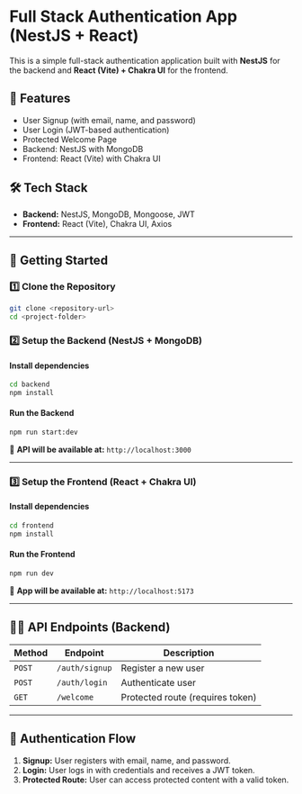 # Full Stack Authentication App (NestJS + React)

This is a simple full-stack authentication application built with **NestJS** for the backend and **React (Vite) + Chakra UI** for the frontend.

## 📌 Features
- User Signup (with email, name, and password)
- User Login (JWT-based authentication)
- Protected Welcome Page
- Backend: NestJS with MongoDB
- Frontend: React (Vite) with Chakra UI

## 🛠 Tech Stack
- **Backend:** NestJS, MongoDB, Mongoose, JWT
- **Frontend:** React (Vite), Chakra UI, Axios
---

## 🚀 Getting Started
### 1️⃣ Clone the Repository
```sh
git clone <repository-url>
cd <project-folder>
```

### 2️⃣ Setup the Backend (NestJS + MongoDB)
#### **Install dependencies**
```sh
cd backend
npm install
```


#### **Run the Backend**
```sh
npm run start:dev
```

📌 **API will be available at:** `http://localhost:3000`

---

### 3️⃣ Setup the Frontend (React + Chakra UI)
#### **Install dependencies**
```sh
cd frontend
npm install
```

#### **Run the Frontend**
```sh
npm run dev
```

📌 **App will be available at:** `http://localhost:5173`

---

## 🧑‍💻 API Endpoints (Backend)
| Method | Endpoint       | Description       |
|--------|--------------|------------------|
| `POST` | `/auth/signup` | Register a new user |
| `POST` | `/auth/login`  | Authenticate user |
| `GET`  | `/welcome`     | Protected route (requires token) |

---

## 🔐 Authentication Flow
1. **Signup:** User registers with email, name, and password.
2. **Login:** User logs in with credentials and receives a JWT token.
3. **Protected Route:** User can access protected content with a valid token.
